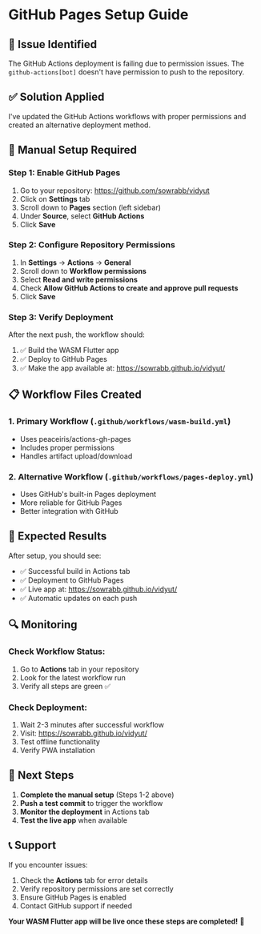 # GitHub Pages Setup Guide

## 🚨 **Issue Identified**
The GitHub Actions deployment is failing due to permission issues. The `github-actions[bot]` doesn't have permission to push to the repository.

## ✅ **Solution Applied**
I've updated the GitHub Actions workflows with proper permissions and created an alternative deployment method.

## 🔧 **Manual Setup Required**

### **Step 1: Enable GitHub Pages**
1. Go to your repository: https://github.com/sowrabb/vidyut
2. Click on **Settings** tab
3. Scroll down to **Pages** section (left sidebar)
4. Under **Source**, select **GitHub Actions**
5. Click **Save**

### **Step 2: Configure Repository Permissions**
1. In **Settings** → **Actions** → **General**
2. Scroll down to **Workflow permissions**
3. Select **Read and write permissions**
4. Check **Allow GitHub Actions to create and approve pull requests**
5. Click **Save**

### **Step 3: Verify Deployment**
After the next push, the workflow should:
1. ✅ Build the WASM Flutter app
2. ✅ Deploy to GitHub Pages
3. ✅ Make the app available at: https://sowrabb.github.io/vidyut/

## 📋 **Workflow Files Created**

### **1. Primary Workflow** (`.github/workflows/wasm-build.yml`)
- Uses peaceiris/actions-gh-pages
- Includes proper permissions
- Handles artifact upload/download

### **2. Alternative Workflow** (`.github/workflows/pages-deploy.yml`)
- Uses GitHub's built-in Pages deployment
- More reliable for GitHub Pages
- Better integration with GitHub

## 🎯 **Expected Results**

After setup, you should see:
- ✅ Successful build in Actions tab
- ✅ Deployment to GitHub Pages
- ✅ Live app at: https://sowrabb.github.io/vidyut/
- ✅ Automatic updates on each push

## 🔍 **Monitoring**

### **Check Workflow Status:**
1. Go to **Actions** tab in your repository
2. Look for the latest workflow run
3. Verify all steps are green ✅

### **Check Deployment:**
1. Wait 2-3 minutes after successful workflow
2. Visit: https://sowrabb.github.io/vidyut/
3. Test offline functionality
4. Verify PWA installation

## 🚀 **Next Steps**

1. **Complete the manual setup** (Steps 1-2 above)
2. **Push a test commit** to trigger the workflow
3. **Monitor the deployment** in Actions tab
4. **Test the live app** when available

## 📞 **Support**

If you encounter issues:
1. Check the **Actions** tab for error details
2. Verify repository permissions are set correctly
3. Ensure GitHub Pages is enabled
4. Contact GitHub support if needed

**Your WASM Flutter app will be live once these steps are completed!** 🎉 